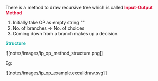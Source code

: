There is a method to draw recursive tree which is called **<span style="color: crimson;">Input-Output Method</span>**

1. Initially take OP as empty string "" 
2. No. of branches -> No. of choices
3. Coming down from a branch makes up a decision.

**<span style="color: lightseagreen;">Structure</span>**

![[notes/images/ip_op_method_structure.png]]

Eg:

![[notes/images/ip_op_example.excalidraw.svg]]

